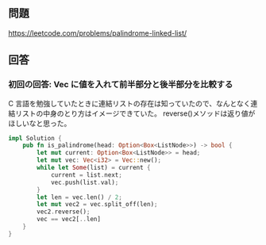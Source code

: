 ## 問題

https://leetcode.com/problems/palindrome-linked-list/

## 回答

### 初回の回答: Vec に値を入れて前半部分と後半部分を比較する

C 言語を勉強していたときに連結リストの存在は知っていたので、なんとなく連結リストの中身のとり方はイメージできていた。
reverse()メソッドは返り値がほしいなと思った。

```rust
impl Solution {
    pub fn is_palindrome(head: Option<Box<ListNode>>) -> bool {
        let mut current: Option<Box<ListNode>> = head;
        let mut vec: Vec<i32> = Vec::new();
        while let Some(list) = current {
            current = list.next;
            vec.push(list.val);
        }
        let len = vec.len() / 2;
        let mut vec2 = vec.split_off(len);
        vec2.reverse();
        vec == vec2[..len]
    }
}
```
